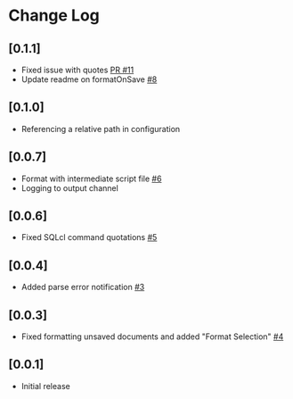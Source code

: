 # Change Log

## [0.1.1]

- Fixed issue with quotes [PR #11](https://github.com/mickeypearce/vscode-oracle-format/issues/11)
- Update readme on formatOnSave [#8](https://github.com/mickeypearce/vscode-oracle-format/issues/8)

## [0.1.0]

- Referencing a relative path in configuration

## [0.0.7]

- Format with intermediate script file [#6](https://github.com/mickeypearce/vscode-oracle-format/issues/6)
- Logging to output channel

## [0.0.6]

- Fixed SQLcl command quotations [#5](https://github.com/mickeypearce/vscode-oracle-format/issues/5)

## [0.0.4]

- Added parse error notification [#3](https://github.com/mickeypearce/vscode-oracle-format/issues/3)

## [0.0.3]

- Fixed formatting unsaved documents and added "Format Selection" [#4](https://github.com/mickeypearce/vscode-oracle-format/issues/4)

## [0.0.1]

- Initial release
